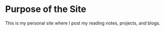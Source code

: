 # Purpose of the Site

This is my personal site where I post my reading notes, projects, and blogs.


